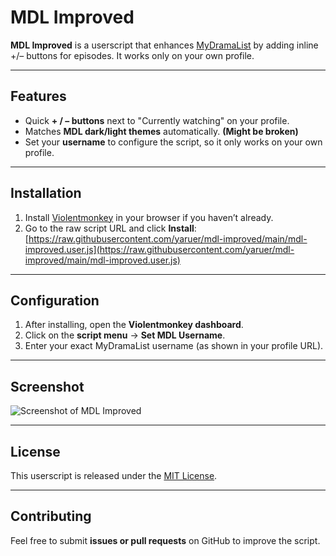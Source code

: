 # MDL Improved

**MDL Improved** is a userscript that enhances [MyDramaList](https://mydramalist.com) by adding inline +/– buttons for episodes. It works only on your own profile.

---

## Features

- Quick **+ / – buttons** next to "Currently watching" on your profile.
- Matches **MDL dark/light themes** automatically. **(Might be broken)**
- Set your **username** to configure the script, so it only works on your own profile.

---

## Installation

1. Install [Violentmonkey](https://violentmonkey.github.io/) in your browser if you haven’t already.
2. Go to the raw script URL and click **Install**:  
   [https://raw.githubusercontent.com/yaruer/mdl-improved/main/mdl-improved.user.js](https://raw.githubusercontent.com/yaruer/mdl-improved/main/mdl-improved.user.js)

---

## Configuration

1. After installing, open the **Violentmonkey dashboard**.
2. Click on the **script menu** → **Set MDL Username**.
3. Enter your exact MyDramaList username (as shown in your profile URL).

---

## Screenshot

![Screenshot of MDL Improved](https://raw.githubusercontent.com/yaruer/mdl-improved/7656fbf/buttons.png)

---

## License

This userscript is released under the [MIT License](LICENSE).

---

## Contributing

Feel free to submit **issues or pull requests** on GitHub to improve the script.
